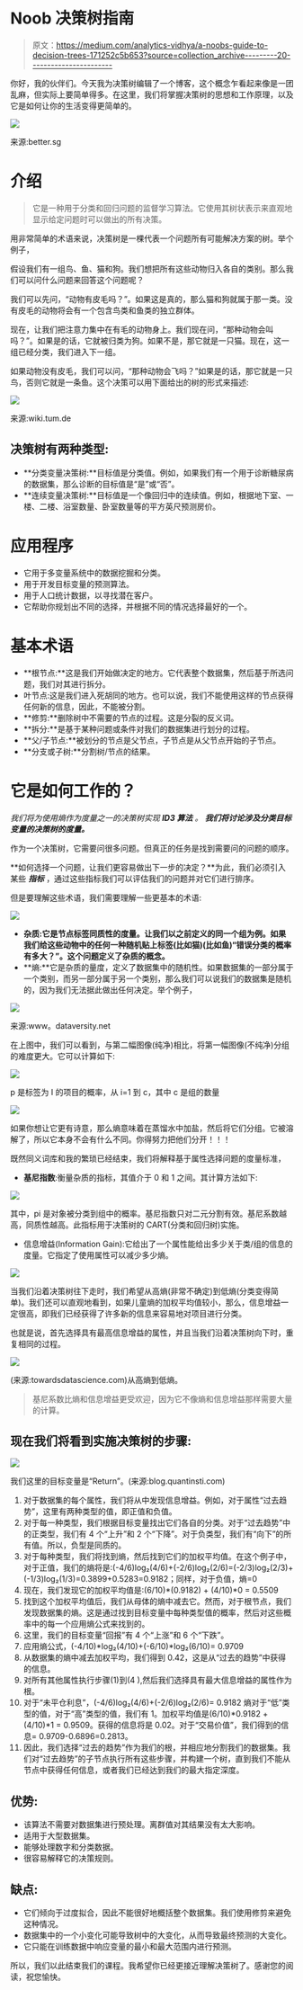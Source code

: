 # Noob 决策树指南

> 原文：<https://medium.com/analytics-vidhya/a-noobs-guide-to-decision-trees-171252c5b653?source=collection_archive---------20----------------------->

你好，我的伙伴们。今天我为决策树编辑了一个博客，这个概念乍看起来像是一团乱麻，但实际上要简单得多。在这里，我们将掌握决策树的思想和工作原理，以及它是如何让你的生活变得更简单的。

![](img/198f3cd241377f82168367b1dd98ba4a.png)

来源:better.sg

# 介绍

> 它是一种用于分类和回归问题的监督学习算法。它使用其树状表示来直观地显示给定问题时可以做出的所有决策。

用非常简单的术语来说，决策树是一棵代表一个问题所有可能解决方案的树。举个例子，

假设我们有一组鸟、鱼、猫和狗。我们想把所有这些动物归入各自的类别。那么我们可以问什么问题来回答这个问题呢？

我们可以先问，“动物有皮毛吗？”。如果这是真的，那么猫和狗就属于那一类。没有皮毛的动物将会有一个包含鸟类和鱼类的独立群体。

现在，让我们把注意力集中在有毛的动物身上。我们现在问，“那种动物会叫吗？”。如果是的话，它就被归类为狗。如果不是，那它就是一只猫。现在，这一组已经分类，我们进入下一组。

如果动物没有皮毛，我们可以问，“那种动物会飞吗？”如果是的话，那它就是一只鸟，否则它就是一条鱼。这个决策可以用下面给出的树的形式来描述:

![](img/739eee0aab90a43d0daf1647de909523.png)

来源:wiki.tum.de

## 决策树有两种类型:

*   **分类变量决策树:**目标值是分类值。例如，如果我们有一个用于诊断糖尿病的数据集，那么诊断的目标值是“是”或“否”。
*   **连续变量决策树:**目标值是一个像回归中的连续值。例如，根据地下室、一楼、二楼、浴室数量、卧室数量等的平方英尺预测房价。

# 应用程序

*   它用于多变量系统中的数据挖掘和分类。
*   用于开发目标变量的预测算法。
*   用于人口统计数据，以寻找潜在客户。
*   它帮助你规划出不同的选择，并根据不同的情况选择最好的一个。

# 基本术语

*   **根节点:**这是我们开始做决定的地方。它代表整个数据集，然后基于所选问题，我们对其进行拆分。
*   叶节点:这是我们进入死胡同的地方。也可以说，我们不能使用这样的节点获得任何新的信息，因此，不能被分割。
*   **修剪:**删除树中不需要的节点的过程。这是分裂的反义词。
*   **拆分:**是基于某种问题或条件对我们的数据集进行划分的过程。
*   **父/子节点:**被划分的节点是父节点，子节点是从父节点开始的子节点。
*   **分支或子树:**分割树/节点的结果。

# 它是如何工作的？

*我们将为使用熵作为度量之一的决策树实现* ***ID3 算法*** *。* ***我们将讨论涉及分类目标变量的决策树的度量。***

作为一个决策树，它需要问很多问题。但真正的任务是找到需要问的问题的顺序。

**如何选择一个问题，让我们更容易做出下一步的决定？**为此，我们必须引入某些 ***指标*** ，通过这些指标我们可以评估我们的问题并对它们进行排序。

但是要理解这些术语，我们需要理解一些更基本的术语:

![](img/dc4ac4cd224e6c7998b9f2bd1ae813b5.png)

*   **杂质:**它是节点标签同质性的度量。让我们以之前定义的同一个组为例。如果我们给这些动物中的任何一种随机贴上标签(比如猫)(比如鱼)**“错误分类的概率有多大？”。这个问题定义了杂质的概念。**
*   **熵:**它是杂质的量度，定义了数据集中的随机性。如果数据集的一部分属于一个类别，而另一部分属于另一个类别，那么我们可以说我们的数据集是随机的，因为我们无法据此做出任何决定。举个例子，

![](img/e521f7af58f0ae8e27ea2559b6aa5220.png)

来源:www。dataversity.net

在上图中，我们可以看到，与第二幅图像(纯净)相比，将第一幅图像(不纯净)分组的难度更大。它可以计算如下:

![](img/faf168621fec106132303a39a07ddb70.png)

p 是标签为 I 的项目的概率，从 i=1 到 c，其中 c 是组的数量

![](img/badd9c5ab7806ed6d9ff47856e59a83a.png)

如果你想让它更有诗意，那么熵意味着在蒸馏水中加盐，然后将它们分组。它被溶解了，所以它本身不会有什么不同。你得努力把他们分开！！！

既然同义词库和我的繁琐已经结束，我们将解释基于属性选择问题的度量标准，

*   **基尼指数**:衡量杂质的指标，其值介于 0 和 1 之间。其计算方法如下:

![](img/778b4283d5ffbfc4700e50dbf6a97476.png)

其中，pi 是对象被分类到组中的概率。基尼指数只对二元分割有效。基尼系数越高，同质性越高。此指标用于决策树的 CART(分类和回归树)实施。

*   信息增益(Information Gain):它给出了一个属性能给出多少关于类/组的信息的度量。它指定了使用属性可以减少多少熵。

![](img/fbcc88b149ab2ba8b66f08ab5f20fbb2.png)

当我们沿着决策树往下走时，我们希望从高熵(非常不确定)到低熵(分类变得简单)。我们还可以直观地看到，如果儿童熵的加权平均值较小，那么，信息增益一定很高，即我们已经获得了许多新的信息来容易地对项目进行分类。

也就是说，首先选择具有最高信息增益的属性，并且当我们沿着决策树向下时，重复相同的过程。

![](img/54097d698c1f39e7a4729e6c8b8973fc.png)

(来源:towardsdatascience.com)从高熵到低熵。

> 基尼系数比熵和信息增益更受欢迎，因为它不像熵和信息增益那样需要大量的计算。

## 现在我们将看到实施决策树的步骤:

![](img/62d46a0116a37469c24a3e0b06aad836.png)

我们这里的目标变量是“Return”。(来源:blog.quantinsti.com)

1.  对于数据集的每个属性，我们将从中发现信息增益。例如，对于属性“过去趋势”，这里有两种类型的值，即正值和负值。
2.  对于每一种类型，我们根据目标变量找出它们各自的分类。对于“过去趋势”中的正类型，我们有 4 个“上升”和 2 个“下降”。对于负类型，我们有“向下”的所有值。所以，负型是同质的。
3.  对于每种类型，我们将找到熵，然后找到它们的加权平均值。在这个例子中，对于正值，我们的熵将是:(-4/6)log₂(4/6)+(-2/6)log₂(2/6)=(-2/3)log₂(2/3)+(-1/3)log₂(1/3)=0.3899+0.5283=0.9182；同样，对于负值，熵=0
4.  现在，我们发现它的加权平均值是:(6/10)*(0.9182) + (4/10)*0 = 0.5509
5.  找到这个加权平均值后，我们从母体的熵中减去它。然而，对于根节点，我们发现数据集的熵。这是通过找到目标变量中每种类型值的概率，然后对这些概率中的每一个应用熵公式来找到的。
6.  这里，我们的目标变量“回报”有 4 个“上涨”和 6 个“下跌”。
7.  应用熵公式，(-4/10)*log₂(4/10)+(-6/10)*log₂(6/10)= 0.9709
8.  从数据集的熵中减去加权平均，我们得到 0.42，这是从“过去的趋势”中获得的信息。
9.  对所有其他属性执行步骤(1)到(4 ),然后我们选择具有最大信息增益的属性作为根。
10.  对于“未平仓利息”，(-4/6)log₂(4/6)+(-2/6)log₂(2/6)= 0.9182 熵对于“低”类型的值，对于“高”类型的值，我们有 1。加权平均值是(6/10)*0.9182 + (4/10)*1 = 0.9509。获得的信息将是 0.02。对于“交易价值”，我们得到的信息= 0.9709-0.6896=0.2813。
11.  因此，我们选择“过去的趋势”作为我们的根，并相应地分割我们的数据集。我们对“过去趋势”的子节点执行所有这些步骤，并构建一个树，直到我们不能从节点中获得任何信息，或者我们已经达到我们的最大指定深度。

## 优势:

*   该算法不需要对数据集进行预处理。离群值对其结果没有太大影响。
*   适用于大型数据集。
*   能够处理数字和分类数据。
*   很容易解释它的决策规则。

## 缺点:

*   它们倾向于过度拟合，因此不能很好地概括整个数据集。我们使用修剪来避免这种情况。
*   数据集中的一个小变化可能导致树中的大变化，从而导致最终预测的大变化。
*   它只能在训练数据中响应变量的最小和最大范围内进行预测。

所以，我们以此结束我们的课程。我希望你已经更接近理解决策树了。感谢您的阅读，祝您愉快。